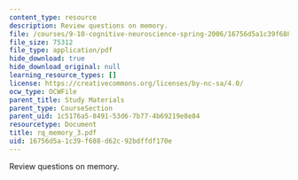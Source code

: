 ```yaml
---
content_type: resource
description: Review questions on memory.
file: /courses/9-10-cognitive-neuroscience-spring-2006/16756d5a1c39f688d62c92bdffdf170e_rq_memory_3.pdf
file_size: 75312
file_type: application/pdf
hide_download: true
hide_download_original: null
learning_resource_types: []
license: https://creativecommons.org/licenses/by-nc-sa/4.0/
ocw_type: OCWFile
parent_title: Study Materials
parent_type: CourseSection
parent_uid: 1c5176a5-8491-53d6-7b77-4b69219e8e84
resourcetype: Document
title: rq_memory_3.pdf
uid: 16756d5a-1c39-f688-d62c-92bdffdf170e
---
```

Review questions on memory.